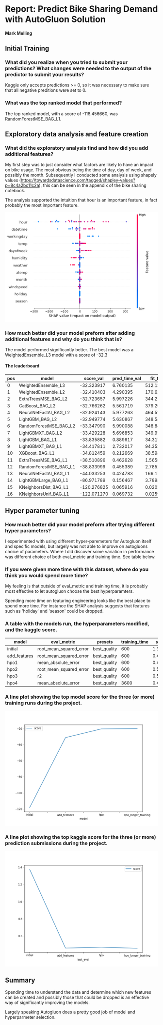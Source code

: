 # Report: Predict Bike Sharing Demand with AutoGluon Solution
#### Mark Melling

## Initial Training
### What did you realize when you tried to submit your predictions? What changes were needed to the output of the predictor to submit your results?
Kaggle only accepts predictions >= 0, so it was necessary to make sure that all negative preditions were set to 0.

### What was the top ranked model that performed?
The top ranked model, with a score of -118.456660, was RandomForestMSE_BAG_L1.

## Exploratory data analysis and feature creation
### What did the exploratory analysis find and how did you add additional features?
My first step was to just consider what factors are likely to have an impact on bike usage. 
The most obvious being the time of day, day of week, and possibly the month. 
Subsequently I conducted some analysis using shapely values (https://towardsdatascience.com/tagged/shapley-values?p=8c4a2bc11c2a), this can be seen in the appendix of the bike sharing notebook.

The analysis supported the intuition that hour is an important feature, in fact probably the most important feature.

![shap_summary.png](https://raw.githubusercontent.com/markmelling/bike_sharing/main/img/shap_summary.png)


### How much better did your model preform after adding additional features and why do you think that is?
The model performed significantly better. The best model was a WeightedEnsemble_L3 model with a score of -32.3

#### The leaderboard
 |pos|model|score_val|pred_time_val|fit_time|
 |---|---|---|---|---| 
 |0|      WeightedEnsemble_L3|  -32.323917|       6.760135|  512.133244|   
 |1|      WeightedEnsemble_L2|  -32.410403|       4.290395|  170.613109|   
 |2|     ExtraTreesMSE_BAG_L2|  -32.723657|       5.997226|  344.214564|   
 |3|          CatBoost_BAG_L2|  -32.766262|       5.561719|  379.297584|   
 |4|   NeuralNetFastAI_BAG_L2|  -32.924143|       5.977263|  464.524949|   
 |5|          LightGBM_BAG_L2|  -32.949774|       5.630867|  348.544685|   
 |6|   RandomForestMSE_BAG_L2|  -33.347990|       5.990088|  348.845684|   
 |7|        LightGBMXT_BAG_L2|  -33.429228|       5.696853|  349.956519|   
 |8|          LightGBM_BAG_L1|  -33.835882|       0.889617|   34.317848|   
 |9|        LightGBMXT_BAG_L1|  -34.417811|       2.732017|   94.352649|   
 |10|          XGBoost_BAG_L1|  -34.812459|       0.212669|   38.598792|   
 |11|    ExtraTreesMSE_BAG_L1|  -38.510896|       0.462628|    1.565891|   
 |12|  RandomForestMSE_BAG_L1|  -38.833999|       0.455389|    2.785168|   
 |13|  NeuralNetFastAI_BAG_L1|  -44.033253|       0.424783|  166.175911|   
 |14|    LightGBMLarge_BAG_L1|  -86.971789|       0.156467|    3.789872|   
 |15|   KNeighborsDist_BAG_L1| -120.276825|       0.065916|    0.020597|   
 |16|   KNeighborsUnif_BAG_L1| -122.071270|       0.069732|    0.025976|   

## Hyper parameter tuning
### How much better did your model preform after trying different hyper parameters?
I experimented with using different hyper-paremeters for Autogluon itself and specific models, but largely was not able to improve on autogluons choice of parameters.
Where I did discover some variation in performance was different choice of both eval_metric and training time. See table below.

### If you were given more time with this dataset, where do you think you would spend more time?
My feeling is that outside of eval_metric and training time, it is probably most effective to let autogluon choose the best hyperparamters. 

Spending more time on featuring engineering looks like the best place to spend more time. For instance the SHAP analysis suggests that features such as 'holiday' and 'season' could be dropped.

### A table with the models run, the hyperparameters modified, and the kaggle score.

|model|eval_metric|presets|training_time|score|
|---|---|---|---|---|
|initial|root_mean_squared_error|best_quality|600|1.37974|
|add_features|root_mean_squared_error|best_quality|600|0.45910|
|hpo1|mean_absolute_error|best_quality|600|0.46934|
|hpo2|root_mean_squared_error|best_quality|600|0.51804|
|hpo3|r2|best_quality|600|0.51596|
|hpo4|mean_absolute_error|best_quality|3600|0.45688|


### A line plot showing the top model score for the three (or more) training runs during the project.

![model_train_score.png](https://raw.githubusercontent.com/markmelling/bike_sharing/main/img/model_train_score.png)

### A line plot showing the top kaggle score for the three (or more) prediction submissions during the project.

![model_test_score.png](https://raw.githubusercontent.com/markmelling/bike_sharing/main/img/model_test_score.png)

## Summary
Spending time to understand the data and determine which new features can be created and possibly those that could be dropped is an effective way of significantly improving the models.

Largely speaking Autogluon does a pretty good job of model and hyperparmeter selection.

